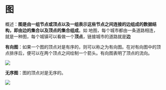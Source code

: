 <!--
 * @Description: 图
 * @Date: 2022-01-07 16:30:17
 * @Author: luoshuai
 * @LastEditors: luoshuai
 * @LastEditTime: 2022-01-07 16:30:17
-->

# 图

概述：**图是由一组节点或顶点以及一组表示这些节点之间连接的边组成的数据结构，即由边的集合以及顶点的集合组成**。如 地图，每个城市都由一条道路相连，就是一种图，每个城镇可以看做一个**顶点**，链接城市的道路就是**边**

**有向图**：如果一个图的顶点对是有序的，则可以称之为有向图。在对有向图中的顶点排序后，便可以在两个顶点之间绘制一个箭头。有向图表明了顶点的流向。

![](https://lewis-note.oss-cn-beijing.aliyuncs.com/github/youxiangtu.png)

**无序图**：图的顶点对是无序的。

![](https://lewis-note.oss-cn-beijing.aliyuncs.com/github/wuxutu.png)





